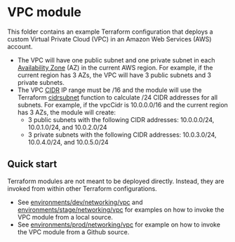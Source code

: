 # VPC module

This folder contains an example Terraform configuration that deploys a custom Virtual Private Cloud (VPC) in an Amazon Web Services (AWS) account.
* The VPC will have one public subnet and one private subnet in each [Availability Zone](https://aws.amazon.com/about-aws/global-infrastructure/regions_az/) (AZ) in the current AWS region. For example, if the current region has 3 AZs, the VPC will have 3 public subnets and 3 private subnets.
* The VPC [CIDR](https://en.wikipedia.org/wiki/Classless_Inter-Domain_Routing) IP range must be /16 and the module will use the Terraform [cidrsubnet](https://www.terraform.io/docs/configuration/functions/cidrsubnet.html) function to calculate /24 CIDR addresses for all subnets. For example, if the vpcCidr is 10.0.0.0/16 and the current region has 3 AZs, the module will create: 
  * 3 public subnets with the following CIDR addresses: 10.0.0.0/24, 10.0.1.0/24, and 10.0.2.0/24
  * 3 private subnets with the following CIDR addresses: 10.0.3.0/24, 10.0.4.0/24, and 10.0.5.0/24

## Quick start

Terraform modules are not meant to be deployed directly. Instead, they are invoked from within other Terraform configurations. 
* See [environments/dev/networking/vpc](../../../environments/dev/networking/vpc) and [environments/stage/networking/vpc](../../../environments/stage/networking/vpc) for examples on how to invoke the VPC module from a local source.
* See [environments/prod/networking/vpc](../../..environments/prod/networking/vpc) for example on how to invoke the VPC module from a Github source.